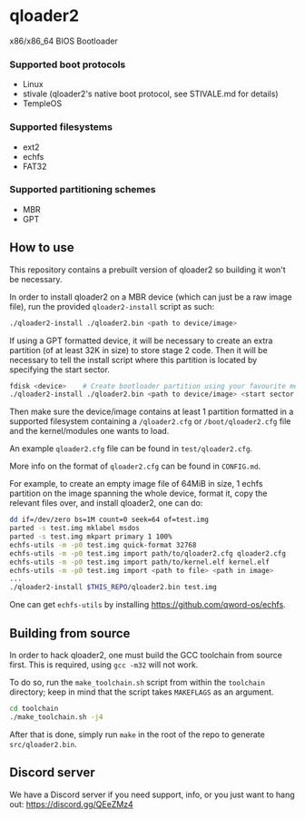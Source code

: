 # qloader2
x86/x86_64 BIOS Bootloader

### Supported boot protocols
* Linux
* stivale (qloader2's native boot protocol, see STIVALE.md for details)
* TempleOS

### Supported filesystems
* ext2
* echfs
* FAT32

### Supported partitioning schemes
* MBR
* GPT

## How to use
This repository contains a prebuilt version of qloader2 so building it won't
be necessary.

In order to install qloader2 on a MBR device (which can just be a raw image file),
run the provided `qloader2-install` script as such:

```bash
./qloader2-install ./qloader2.bin <path to device/image>
```

If using a GPT formatted device, it will be necessary to create an extra partition
(of at least 32K in size) to store stage 2 code. Then it will be necessary to tell
the install script where this partition is located by specifying the start sector.

```bash
fdisk <device>    # Create bootloader partition using your favourite method
./qloader2-install ./qloader2.bin <path to device/image> <start sector of boot partition>
```

Then make sure the device/image contains at least 1 partition formatted in
a supported filesystem containing a `/qloader2.cfg` or `/boot/qloader2.cfg` file
and the kernel/modules one wants to load.

An example `qloader2.cfg` file can be found in `test/qloader2.cfg`.

More info on the format of `qloader2.cfg` can be found in `CONFIG.md`.

For example, to create an empty image file of 64MiB in size, 1 echfs partition
on the image spanning the whole device, format it, copy the relevant files over,
and install qloader2, one can do:

```bash
dd if=/dev/zero bs=1M count=0 seek=64 of=test.img
parted -s test.img mklabel msdos
parted -s test.img mkpart primary 1 100%
echfs-utils -m -p0 test.img quick-format 32768
echfs-utils -m -p0 test.img import path/to/qloader2.cfg qloader2.cfg
echfs-utils -m -p0 test.img import path/to/kernel.elf kernel.elf
echfs-utils -m -p0 test.img import <path to file> <path in image>
...
./qloader2-install $THIS_REPO/qloader2.bin test.img

```

One can get `echfs-utils` by installing https://github.com/qword-os/echfs.

## Building from source
In order to hack qloader2, one must build the GCC toolchain from source first.
This is required, using `gcc -m32` will not work.

To do so, run the `make_toolchain.sh` script from within the `toolchain` directory;
keep in mind that the script takes `MAKEFLAGS` as an argument.

```bash
cd toolchain
./make_toolchain.sh -j4
```

After that is done, simply run `make` in the root of the repo to generate
`src/qloader2.bin`.

## Discord server
We have a Discord server if you need support, info, or you just want to
hang out: https://discord.gg/QEeZMz4
